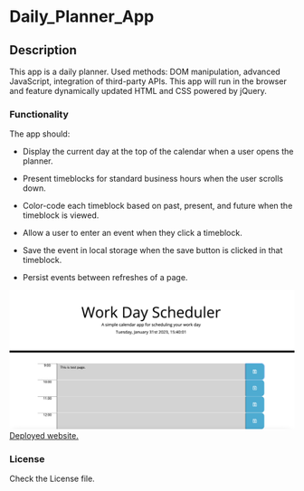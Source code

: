 # Daily_Planner_App

## Description

This app is a daily planner. Used methods: DOM manipulation, advanced JavaScript, integration of third-party APIs. This app will run in the browser and feature dynamically updated HTML and CSS powered by jQuery.

### Functionality

The app should:

- Display the current day at the top of the calendar when a user opens the planner.

- Present timeblocks for standard business hours when the user scrolls down.

- Color-code each timeblock based on past, present, and future when the timeblock is viewed.

- Allow a user to enter an event when they click a timeblock.

- Save the event in local storage when the save button is clicked in that timeblock.

- Persist events between refreshes of a page.

![Results](./assets/Screenshot%202023-01-31%20at%2015.40.01.png)
[Deployed website.](https://drzazga88.github.io/Daily_Planner_App/)

### License

Check the License file.
